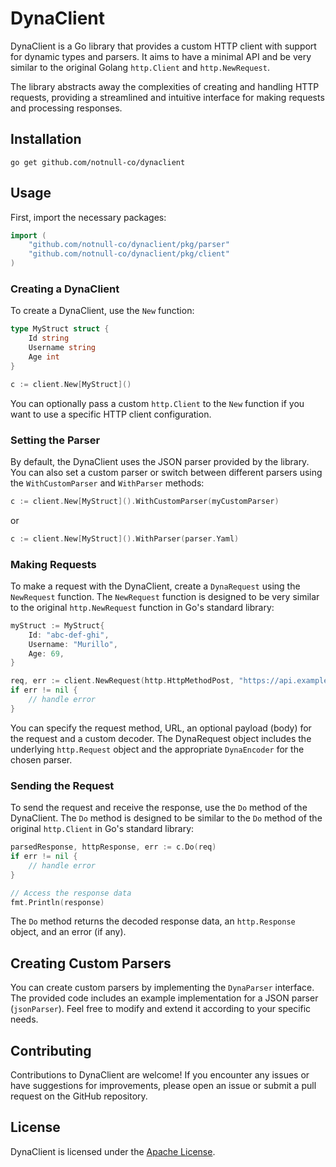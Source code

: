 # DynaClient

DynaClient is a Go library that provides a custom HTTP client with support for dynamic types and parsers. It aims to have a minimal API and be very similar to the original Golang `http.Client` and `http.NewRequest`.

The library abstracts away the complexities of creating and handling HTTP requests, providing a streamlined and intuitive interface for making requests and processing responses.

## Installation

```shell
go get github.com/notnull-co/dynaclient
```

## Usage

First, import the necessary packages:

```go
import (
	"github.com/notnull-co/dynaclient/pkg/parser"
	"github.com/notnull-co/dynaclient/pkg/client"
)
```

### Creating a DynaClient

To create a DynaClient, use the `New` function:

```go
type MyStruct struct {
    Id string
    Username string
    Age int
}

c := client.New[MyStruct]()
```

You can optionally pass a custom `http.Client` to the `New` function if you want to use a specific HTTP client configuration.

### Setting the Parser

By default, the DynaClient uses the JSON parser provided by the library. You can also set a custom parser or switch between different parsers using the `WithCustomParser` and `WithParser` methods:

```go
c := client.New[MyStruct]().WithCustomParser(myCustomParser)
```

or

```go
c := client.New[MyStruct]().WithParser(parser.Yaml)
```

### Making Requests

To make a request with the DynaClient, create a `DynaRequest` using the `NewRequest` function. The `NewRequest` function is designed to be very similar to the original `http.NewRequest` function in Go's standard library:

```go
myStruct := MyStruct{
    Id: "abc-def-ghi",
    Username: "Murillo",
    Age: 69,
}

req, err := client.NewRequest(http.HttpMethodPost, "https://api.example.com", myStruct)
if err != nil {
    // handle error
}
```

You can specify the request method, URL, an optional payload (body) for the request and a custom decoder. The DynaRequest object includes the underlying `http.Request` object and the appropriate `DynaEncoder` for the chosen parser.

### Sending the Request

To send the request and receive the response, use the `Do` method of the DynaClient. The `Do` method is designed to be similar to the `Do` method of the original `http.Client` in Go's standard library:

```go
parsedResponse, httpResponse, err := c.Do(req)
if err != nil {
    // handle error
}

// Access the response data
fmt.Println(response)
```

The `Do` method returns the decoded response data, an `http.Response` object, and an error (if any).

## Creating Custom Parsers

You can create custom parsers by implementing the `DynaParser` interface. The provided code includes an example implementation for a JSON parser (`jsonParser`). Feel free to modify and extend it according to your specific needs.

## Contributing

Contributions to DynaClient are welcome! If you encounter any issues or have suggestions for improvements, please open an issue or submit a pull request on the GitHub repository.

## License

DynaClient is licensed under the [Apache License](https://opensource.org/license/apache-2-0/).
